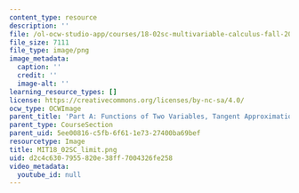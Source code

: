 ```yaml
---
content_type: resource
description: ''
file: /ol-ocw-studio-app/courses/18-02sc-multivariable-calculus-fall-2010/d2c4c6307955820e38ff7004326fe258_MIT18_02SC_limit.png
file_size: 7111
file_type: image/png
image_metadata:
  caption: ''
  credit: ''
  image-alt: ''
learning_resource_types: []
license: https://creativecommons.org/licenses/by-nc-sa/4.0/
ocw_type: OCWImage
parent_title: 'Part A: Functions of Two Variables, Tangent Approximation and Optimization'
parent_type: CourseSection
parent_uid: 5ee00816-c5fb-6f61-1e73-27400ba69bef
resourcetype: Image
title: MIT18_02SC_limit.png
uid: d2c4c630-7955-820e-38ff-7004326fe258
video_metadata:
  youtube_id: null
---
```

